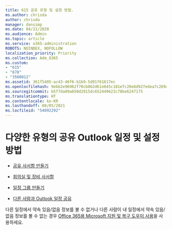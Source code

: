 ```yaml
---
title: 615 공유 유형 및 설정 방법.
ms.author: chrisda
author: chrisda
manager: dansimp
ms.date: 04/21/2020
ms.audience: Admin
ms.topic: article
ms.service: o365-administration
ROBOTS: NOINDEX, NOFOLLOW
localization_priority: Priority
ms.collection: Adm_O365
ms.custom:
- "615"
- "878"
- "3500012"
ms.assetid: 361f5405-ac43-46f6-b1b9-5d91f61617ec
ms.openlocfilehash: 9ebb2e96962f70cb862d61e045c181efc20e6d927edea7c269a93ffa6a15ebbc
ms.sourcegitcommit: b5f7da89a650d2915dc652449623c78be6247175
ms.translationtype: HT
ms.contentlocale: ko-KR
ms.lasthandoff: 08/05/2021
ms.locfileid: "54092292"
---
```

# <a name="different-types-of-shared-outlook-calendars-and-how-to-set-them-up"></a>다양한 유형의 공유 Outlook 일정 및 설정 방법

- [공유 사서함 만들기](https://docs.microsoft.com/microsoft-365/admin/email/create-a-shared-mailbox)

- [회의실 및 장비 사서함](https://docs.microsoft.com/microsoft-365/admin/manage/room-and-equipment-mailboxes)

- [일정 그룹 만들기](https://support.office.com/article/8385667b-d758-4489-a53f-f542dd01e6ff)

- [다른 사람과 Outlook 일정 공유](https://support.office.com/article/353ed2c1-3ec5-449d-8c73-6931a0adab88)

다른 일정에서 약속 있음/없음 정보를 볼 수 없거나 다른 사람이 내 일정에서 약속 있음/없음 정보를 볼 수 없는 경우 [Office 365용 Microsoft 지원 및 복구 도우미 사용](https://diagnostics.office.com/)을 사용하세요.
